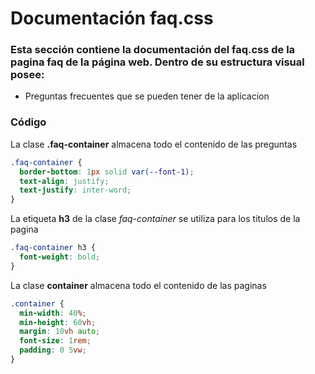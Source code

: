 # Documentación faq.css

### Esta sección contiene la documentación del faq.css de la pagina faq de la página web. Dentro de su estructura visual posee: 
* Preguntas frecuentes que se pueden tener de la aplicacion

### Código

La clase **.faq-container** almacena todo el contenido de las preguntas
``` css
.faq-container {
  border-bottom: 1px solid var(--font-1);
  text-align: justify;
  text-justify: inter-word;
}
```

La etiqueta **h3** de la clase *faq-container* se utiliza para los titulos de la pagina
``` css
.faq-container h3 {
  font-weight: bold;
}
```

La clase **container** almacena todo el contenido de las paginas
``` css
.container {
  min-width: 40%;
  min-height: 60vh;
  margin: 10vh auto;
  font-size: 1rem;
  padding: 0 5vw;
}
```
